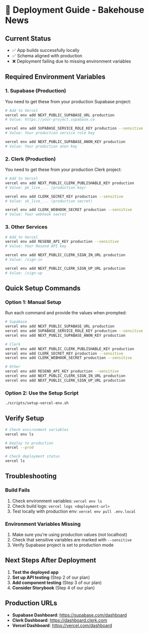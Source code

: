 # 🚀 Deployment Guide - Bakehouse News

## Current Status
- ✅ App builds successfully locally
- ✅ Schema aligned with production
- ❌ Deployment failing due to missing environment variables

## Required Environment Variables

### 1. Supabase (Production)
You need to get these from your production Supabase project:

```bash
# Add to Vercel
vercel env add NEXT_PUBLIC_SUPABASE_URL production
# Value: https://your-project.supabase.co

vercel env add SUPABASE_SERVICE_ROLE_KEY production --sensitive
# Value: Your production service role key

vercel env add NEXT_PUBLIC_SUPABASE_ANON_KEY production
# Value: Your production anon key
```

### 2. Clerk (Production)
You need to get these from your production Clerk project:

```bash
# Add to Vercel
vercel env add NEXT_PUBLIC_CLERK_PUBLISHABLE_KEY production
# Value: pk_live_... (production key)

vercel env add CLERK_SECRET_KEY production --sensitive
# Value: sk_live_... (production secret)

vercel env add CLERK_WEBHOOK_SECRET production --sensitive
# Value: Your webhook secret
```

### 3. Other Services
```bash
# Add to Vercel
vercel env add RESEND_API_KEY production --sensitive
# Value: Your Resend API key

vercel env add NEXT_PUBLIC_CLERK_SIGN_IN_URL production
# Value: /sign-in

vercel env add NEXT_PUBLIC_CLERK_SIGN_UP_URL production
# Value: /sign-up
```

## Quick Setup Commands

### Option 1: Manual Setup
Run each command and provide the values when prompted:

```bash
# Supabase
vercel env add NEXT_PUBLIC_SUPABASE_URL production
vercel env add SUPABASE_SERVICE_ROLE_KEY production --sensitive
vercel env add NEXT_PUBLIC_SUPABASE_ANON_KEY production

# Clerk
vercel env add NEXT_PUBLIC_CLERK_PUBLISHABLE_KEY production
vercel env add CLERK_SECRET_KEY production --sensitive
vercel env add CLERK_WEBHOOK_SECRET production --sensitive

# Other
vercel env add RESEND_API_KEY production --sensitive
vercel env add NEXT_PUBLIC_CLERK_SIGN_IN_URL production
vercel env add NEXT_PUBLIC_CLERK_SIGN_UP_URL production
```

### Option 2: Use the Setup Script
```bash
./scripts/setup-vercel-env.sh
```

## Verify Setup
```bash
# Check environment variables
vercel env ls

# Deploy to production
vercel --prod

# Check deployment status
vercel ls
```

## Troubleshooting

### Build Fails
1. Check environment variables: `vercel env ls`
2. Check build logs: `vercel logs <deployment-url>`
3. Test locally with production env: `vercel env pull .env.local`

### Environment Variables Missing
1. Make sure you're using production values (not localhost)
2. Check that sensitive variables are marked with `--sensitive`
3. Verify Supabase project is set to production mode

## Next Steps After Deployment

1. **Test the deployed app**
2. **Set up API testing** (Step 2 of our plan)
3. **Add component testing** (Step 3 of our plan)
4. **Consider Storybook** (Step 4 of our plan)

## Production URLs
- **Supabase Dashboard**: https://supabase.com/dashboard
- **Clerk Dashboard**: https://dashboard.clerk.com
- **Vercel Dashboard**: https://vercel.com/dashboard